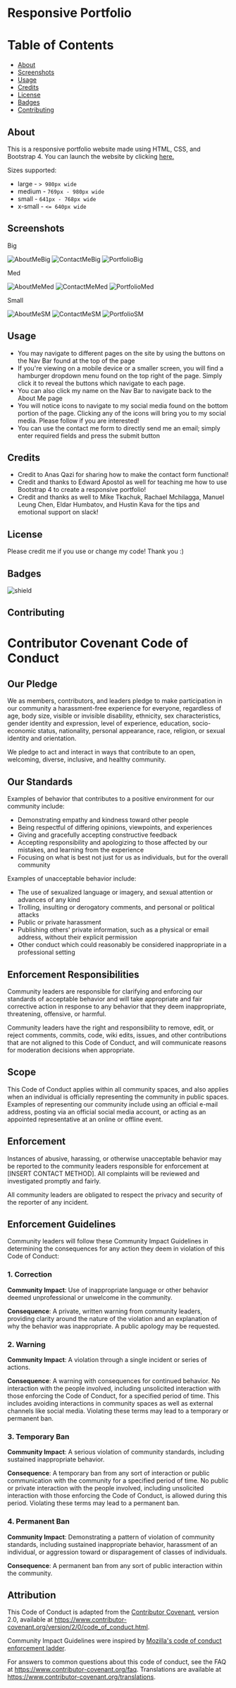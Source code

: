 # Responsive Portfolio

# Table of Contents
* [About](#about)
* [Screenshots](#screenshots)
* [Usage](#usage)
* [Credits](#credits)
* [License](#license)
* [Badges](#Badges)
* [Contributing](#Contributing)

## About
This is a responsive portfolio website made using HTML, CSS, and Bootstrap 4.
  You can launch the website by clicking [here.](https://dazrin.github.io/ResponsivePortfolio/index.html)
  
Sizes supported:
* large - `> 980px wide`
* medium - `769px - 980px wide`
* small - `641px - 768px wide`
* x-small - `<= 640px wide`

## Screenshots

   Big

![AboutMeBig](https://i.imgur.com/YjOufIr.png)
![ContactMeBig](https://i.imgur.com/uAUNM24.png)
![PortfolioBig](https://i.imgur.com/2fLU2uC.png)

   Med

![AboutMeMed](https://i.imgur.com/NTndOOd.png)
![ContactMeMed](https://i.imgur.com/fHYnk5p.png)
![PortfolioMed](https://i.imgur.com/fOqNLjr.png)

   Small

![AboutMeSM](https://i.imgur.com/w01hRTS.png)
![ContactMeSM](https://i.imgur.com/g4YwYFQ.png)
![PortfolioSM](https://i.imgur.com/HrgMy0s.png)

## Usage
  -  You may navigate to different pages on the site by using the buttons on the Nav Bar found at the top of the page
  -  If you're viewing on a mobile device or a smaller screen, you will find a hamburger dropdown menu found on the top right of the page. Simply click it to reveal the buttons which navigate to each page.
  -  You can also click my name on the Nav Bar to navigate back to the About Me page
  -  You will notice icons to navigate to my social media found on the bottom portion of the page. Clicking any of the icons will bring you to my social media. Please follow if you are interested!
  - You can use the contact me form to directly send me an email; simply enter required fields and press the submit button

## Credits
-  Credit to Anas Qazi for sharing how to make the contact form functional!
-  Credit and thanks to Edward Apostol as well for teaching me how to use Bootstrap 4 to create a responsive portfolio!
-  Credit and thanks as well to Mike Tkachuk, Rachael Mchilagga, Manuel Leung Chen, Eldar Humbatov, and Hustin Kava for the tips and emotional support on slack!

## License
Please credit me if you use or change my code! Thank you :)

## Badges
![shield](https://img.shields.io/github/followers/dazrin?label=Follow&style=social)

## Contributing

# Contributor Covenant Code of Conduct

## Our Pledge

We as members, contributors, and leaders pledge to make participation in our
community a harassment-free experience for everyone, regardless of age, body
size, visible or invisible disability, ethnicity, sex characteristics, gender
identity and expression, level of experience, education, socio-economic status,
nationality, personal appearance, race, religion, or sexual identity
and orientation.

We pledge to act and interact in ways that contribute to an open, welcoming,
diverse, inclusive, and healthy community.

## Our Standards

Examples of behavior that contributes to a positive environment for our
community include:

* Demonstrating empathy and kindness toward other people
* Being respectful of differing opinions, viewpoints, and experiences
* Giving and gracefully accepting constructive feedback
* Accepting responsibility and apologizing to those affected by our mistakes,
  and learning from the experience
* Focusing on what is best not just for us as individuals, but for the
  overall community

Examples of unacceptable behavior include:

* The use of sexualized language or imagery, and sexual attention or
  advances of any kind
* Trolling, insulting or derogatory comments, and personal or political attacks
* Public or private harassment
* Publishing others' private information, such as a physical or email
  address, without their explicit permission
* Other conduct which could reasonably be considered inappropriate in a
  professional setting

## Enforcement Responsibilities

Community leaders are responsible for clarifying and enforcing our standards of
acceptable behavior and will take appropriate and fair corrective action in
response to any behavior that they deem inappropriate, threatening, offensive,
or harmful.

Community leaders have the right and responsibility to remove, edit, or reject
comments, commits, code, wiki edits, issues, and other contributions that are
not aligned to this Code of Conduct, and will communicate reasons for moderation
decisions when appropriate.

## Scope

This Code of Conduct applies within all community spaces, and also applies when
an individual is officially representing the community in public spaces.
Examples of representing our community include using an official e-mail address,
posting via an official social media account, or acting as an appointed
representative at an online or offline event.

## Enforcement

Instances of abusive, harassing, or otherwise unacceptable behavior may be
reported to the community leaders responsible for enforcement at
[INSERT CONTACT METHOD].
All complaints will be reviewed and investigated promptly and fairly.

All community leaders are obligated to respect the privacy and security of the
reporter of any incident.

## Enforcement Guidelines

Community leaders will follow these Community Impact Guidelines in determining
the consequences for any action they deem in violation of this Code of Conduct:

### 1. Correction

**Community Impact**: Use of inappropriate language or other behavior deemed
unprofessional or unwelcome in the community.

**Consequence**: A private, written warning from community leaders, providing
clarity around the nature of the violation and an explanation of why the
behavior was inappropriate. A public apology may be requested.

### 2. Warning

**Community Impact**: A violation through a single incident or series
of actions.

**Consequence**: A warning with consequences for continued behavior. No
interaction with the people involved, including unsolicited interaction with
those enforcing the Code of Conduct, for a specified period of time. This
includes avoiding interactions in community spaces as well as external channels
like social media. Violating these terms may lead to a temporary or
permanent ban.

### 3. Temporary Ban

**Community Impact**: A serious violation of community standards, including
sustained inappropriate behavior.

**Consequence**: A temporary ban from any sort of interaction or public
communication with the community for a specified period of time. No public or
private interaction with the people involved, including unsolicited interaction
with those enforcing the Code of Conduct, is allowed during this period.
Violating these terms may lead to a permanent ban.

### 4. Permanent Ban

**Community Impact**: Demonstrating a pattern of violation of community
standards, including sustained inappropriate behavior,  harassment of an
individual, or aggression toward or disparagement of classes of individuals.

**Consequence**: A permanent ban from any sort of public interaction within
the community.

## Attribution

This Code of Conduct is adapted from the [Contributor Covenant][homepage],
version 2.0, available at
https://www.contributor-covenant.org/version/2/0/code_of_conduct.html.

Community Impact Guidelines were inspired by [Mozilla's code of conduct
enforcement ladder](https://github.com/mozilla/diversity).

[homepage]: https://www.contributor-covenant.org

For answers to common questions about this code of conduct, see the FAQ at
https://www.contributor-covenant.org/faq. Translations are available at
https://www.contributor-covenant.org/translations.


